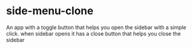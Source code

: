 # side-menu-clone

An app with a toggle button that helps you open the sidebar with a simple click.
when sidebar opens it has a close button that helps you close the sidebar
